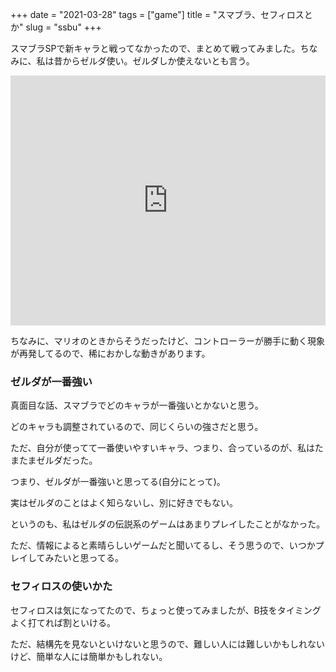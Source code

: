 +++
date = "2021-03-28"
tags = ["game"]
title = "スマブラ、セフィロスとか"
slug = "ssbu"
+++

スマブラSPで新キャラと戦ってなかったので、まとめて戦ってみました。ちなみに、私は昔からゼルダ使い。ゼルダしか使えないとも言う。

<iframe width="100%" height="400" src="https://www.youtube.com/embed/IW8PvBPy38s" frameborder="0" allow="autoplay; encrypted-media" allowfullscreen></iframe>

ちなみに、マリオのときからそうだったけど、コントローラーが勝手に動く現象が再発してるので、稀におかしな動きがあります。

### ゼルダが一番強い

真面目な話、スマブラでどのキャラが一番強いとかないと思う。

どのキャラも調整されているので、同じくらいの強さだと思う。

ただ、自分が使ってて一番使いやすいキャラ、つまり、合っているのが、私はたまたまゼルダだった。

つまり、ゼルダが一番強いと思ってる(自分にとって)。

実はゼルダのことはよく知らないし、別に好きでもない。

というのも、私はゼルダの伝説系のゲームはあまりプレイしたことがなかった。

ただ、情報によると素晴らしいゲームだと聞いてるし、そう思うので、いつかプレイしてみたいと思ってる。

### セフィロスの使いかた

セフィロスは気になってたので、ちょっと使ってみましたが、B技をタイミングよく打てれば割といける。

ただ、結構先を見ないといけないと思うので、難しい人には難しいかもしれないけど、簡単な人には簡単かもしれない。
